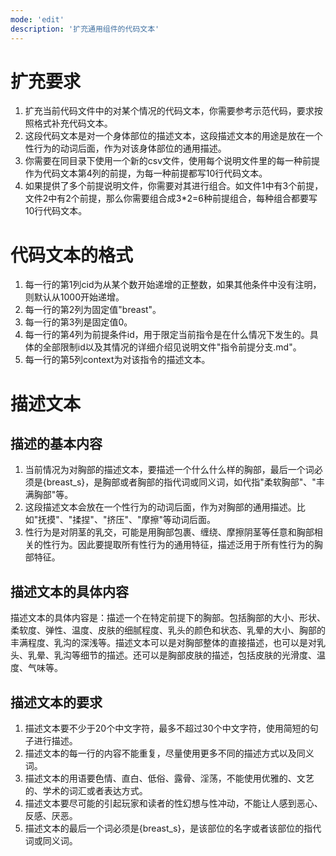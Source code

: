 ```yaml
---
mode: 'edit'
description: '扩充通用组件的代码文本'
---
```

# 扩充要求
1. 扩充当前代码文件中的对某个情况的代码文本，你需要参考示范代码，要求按照格式补充代码文本。
2. 这段代码文本是对一个身体部位的描述文本，这段描述文本的用途是放在一个性行为的动词后面，作为对该身体部位的通用描述。
3. 你需要在同目录下使用一个新的csv文件，使用每个说明文件里的每一种前提作为代码文本第4列的前提，为每一种前提都写10行代码文本。
4. 如果提供了多个前提说明文件，你需要对其进行组合。如文件1中有3个前提，文件2中有2个前提，那么你需要组合成3*2=6种前提组合，每种组合都要写10行代码文本。
# 代码文本的格式
1. 每一行的第1列cid为从某个数开始递增的正整数，如果其他条件中没有注明，则默认从1000开始递增。
2. 每一行的第2列为固定值"breast"。
3. 每一行的第3列是固定值0。
4. 每一行的第4列为前提条件id，用于限定当前指令是在什么情况下发生的。具体的全部限制id以及其情况的详细介绍见说明文件"指令前提分支.md"。
5. 每一行的第5列context为对该指令的描述文本。
# 描述文本
## 描述的基本内容
1. 当前情况为对胸部的描述文本，要描述一个什么什么样的胸部，最后一个词必须是{breast_s}，是胸部或者胸部的指代词或同义词，如代指"柔软胸部"、"丰满胸部"等。
2. 这段描述文本会放在一个性行为的动词后面，作为对胸部的通用描述。比如"抚摸"、"揉捏"、"挤压"、"摩擦"等动词后面。
3. 性行为是对阴茎的乳交，可能是用胸部包裹、缠绕、摩擦阴茎等任意和胸部相关的性行为。因此要提取所有性行为的通用特征，描述泛用于所有性行为的胸部特征。
## 描述文本的具体内容
描述文本的具体内容是：描述一个在特定前提下的胸部。包括胸部的大小、形状、柔软度、弹性、温度、皮肤的细腻程度、乳头的颜色和状态、乳晕的大小、胸部的丰满程度、乳沟的深浅等。描述文本可以是对胸部整体的直接描述，也可以是对乳头、乳晕、乳沟等细节的描述。还可以是胸部皮肤的描述，包括皮肤的光滑度、温度、气味等。
## 描述文本的要求
1. 描述文本要不少于20个中文字符，最多不超过30个中文字符，使用简短的句子进行描述。
2. 描述文本的每一行的内容不能重复，尽量使用更多不同的描述方式以及同义词。
3. 描述文本的用语要色情、直白、低俗、露骨、淫荡，不能使用优雅的、文艺的、学术的词汇或者表达方式。
4. 描述文本要尽可能的引起玩家和读者的性幻想与性冲动，不能让人感到恶心、反感、厌恶。
5. 描述文本的最后一个词必须是{breast_s}，是该部位的名字或者该部位的指代词或同义词。
